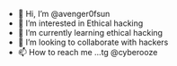 - 👋 Hi, I’m @avenger0fsun
- 👀 I’m interested in Ethical hacking
- 🌱 I’m currently learning ethical hacking
- 💞️ I’m looking to collaborate with hackers
- 📫 How to reach me ...tg @cyberooze

<!---
avenger0fsun/avenger0fsun is a ✨ special ✨ repository because its `README.md` (this file) appears on your GitHub profile.
You can click the Preview link to take a look at your changes.
--->
